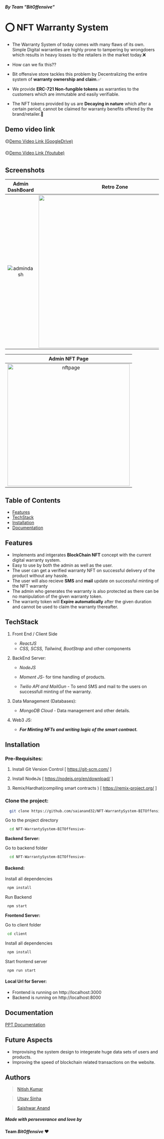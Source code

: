 ##### By Team "*BitOffensive*"

# ⭕ NFT Warranty System

* The Warranty System of today comes with many flaws of its own. Simple Digital warranties are highly prone to tampering by wrongdoers which results in heavy losses to the retailers in the market today.❌

* How can we fix this??

* Bit offensive store tackles this problem by Decentralizing the entire system of **warranty ownership and claim**.✅

* We provide **ERC-721 Non-fungible tokens** as warranties to the customers which are immutable and easily verifiable.

* The NFT tokens provided by us are **Decaying in nature** which after a certain period, cannot be claimed for warranty benefits offered by the brand/retailer.🏁

## Demo video link
🟡[Demo Video Link (GoogleDrive)](https://drive.google.com/drive/folders/1oEI4eE_cB1pS2uNzTvLpjX1oDbiRDkYJ?usp=sharing)

🟡[Demo Video Link (Youtube)](https://youtu.be/4Y8YP3I9YlM)

## Screenshots 


|      Admin DashBoard        |   Retro Zone   |
| :--------------------: | :---------------------: |
| <img src="https://i.postimg.cc/L502KqPw/1111.png" alt="admindash" border="0" > | <img src="https://i.postimg.cc/q7LfHhVw/3333.png" border="0" width=500> |

|     Admin NFT Page       
| :--------------------: | 
| <img src="https://i.postimg.cc/zfqM7zbg/2222.png" alt="nftpage" border="0" width=400> | 


## Table of Contents
  - [Features](#features)
  - [TechStack](#techstack)
  - [Installation](#installation)
  - [Documentation](#documentation)

  
## Features
* Implements and intgerates **BlockChain NFT** concept with the current digital warranty system.
* Easy to use by both the admin as well as the user.
* The user can get a verified warranty NFT on successful delivery of the product without any hassle.
* The user will also recieve **SMS** and **mail** update on successful minting of the NFT warranty
* The admin who generates the warranty is also protected as there can be no manipulation of the given warranty token.
* The warranty token will **Expire automatically** after the given duration and cannot be used to claim the warranty thereafter.

## TechStack

1. Front End / Client Side
    - *ReactJS* 
    - *CSS, SCSS, Tailwind, BootStrap* and other components

2. BackEnd Server:
   - *NodeJS*
   
   - *Moment JS*- for time handling of products.
   
   - *Twilio API and MailGun* - To send SMS and mail to the users on successfull minting of the warranty.
  

3. Data Management (Databases): 
    - *MongoDB Cloud* - Data management and other details.

4. Web3 JS:
    - ***For Minting NFTs and writing logic of the smart contract.***  
    
    
## Installation


### Pre-Requisites:
1. Install Git Version Control
[ https://git-scm.com/ ]

2. Install NodeJs
[ https://nodejs.org/en/download/ ]

3. Remix/Hardhat(compiling smart contracts )
[ https://remix-project.org/ ]








### Clone the project:

```bash
  git clone https://github.com/saianand32/NFT-WarrantySystem-BITOffensive-.git

```

Go to the project directory

```bash
  cd NFT-WarrantySystem-BITOffensive-

```

**Backend Server:**

Go to backend folder

```bash
  cd NFT-WarrantySystem-BITOffensive-
```
#### Backend:

Install all dependencies

```bash
 npm install
```

Run Backend

```bash
 npm start
```



**Frontend Server:**

Go to client folder

```bash
 cd client
```

Install all dependencies

```bash
 npm install
```
Start frontend server

```bash
 npm run start
```

#### Local Url for Server:

- Frontend is running on http://localhost:3000 
- Backend is running on http://localhost:8000 



## Documentation

[PPT Documentation](https://docs.google.com/presentation/u/1/d/1OW4B2FfULYPbHmVv2gGxegvk8fgCq2Nf/edit?usp=drive_web&ouid=112397323532706990168&rtpof=true)





## Future Aspects

- Improvising the system design to integerate huge data sets of users and products.
- Improving the speed of blockchain related transactions on the website.

## Authors

  > [Nitish Kumar](https://github.com/technitish9123)
  
  > [Utsav Sinha](https://github.com/utsavs22)
  
  > [Saishwar Anand](https://github.com/saianand32)
 
##### Made with perseverance and love by 
#### Team *BitOffensive* ❤️
